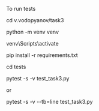 To run tests

cd v.vodopyanov/task3

python -m venv venv 

venv\Scripts\activate 

pip install -r requirements.txt

cd tests

pytest -s -v test_task3.py 

or 

pytest -s -v --tb=line test_task3.py